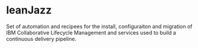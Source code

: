 leanJazz
========

Set of automation and recipees for the install, configuraiton and migration of IBM Collaborative Lifecycle Management and services used to build a continuous delivery pipeline.
